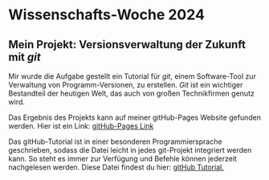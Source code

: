 # Wissenschafts-Woche 2024

## Mein Projekt: Versionsverwaltung der Zukunft mit _git_

Mir wurde die Aufgabe gestellt ein Tutorial für _git_, einem Software-Tool zur Verwaltung von Programm-Versionen, zu erstellen.
_Git_ ist ein wichtiger Bestandteil der heutigen Welt, das auch von großen Technikfirmen genutz wird.

Das Ergebnis des Projekts kann auf meiner gitHub-Pages Website gefunden werden. Hier ist ein Link: <a href="https://hanglma.github.io/Wissenschafts-Woche-2024/"> gitHub-Pages Link</a>

Das gitHub-Tutorial ist in einer besonderen Programmiersprache geschrieben, sodass die Datei leicht in jedes git-Projekt integriert werden kann. So steht es immer zur Verfügung und Befehle können jederzeit nachgelesen werden. Diese Datei findest du hier: <a href="https://github.com/hanglma/Wissenschafts-Woche-2024/blob/master/gitTutorial.md">gitHub Tutorial.</a>
